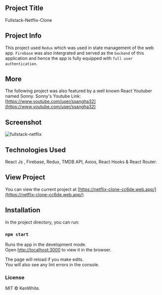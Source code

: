 ## Project Title

Fullstack-Netflix-Clone

## Project Info

This project used `Redux` which was used in state management of the web app. `Firebase` was also intergrated and served as the `backend` of this application and hence the app is fully equipped with `full user authentication`.

## More 

The following project was also featured by a well known React Youtuber named Sonny. 
Sonny's Youtube Link: [https://www.youtube.com/user/ssangha32](https://www.youtube.com/user/ssangha32)

## Screenshot

![fullstack-netflix](https://user-images.githubusercontent.com/68158625/107247583-7ba92300-6a42-11eb-8420-b0f17e186ce0.png)

## Technologies Used

React Js , Firebase, Redux, TMDB API, Axios, React Hooks & React Router.

## View Project

You can view the current project at [https://netflix-clone-cc6de.web.app/](https://netflix-clone-cc6de.web.app/)

## Installation

In the project directory, you can run:

### `npm start`

Runs the app in the development mode.<br />
Open [http://localhost:3000](http://localhost:3000) to view it in the browser.

The page will reload if you make edits.<br />
You will also see any lint errors in the console.

### License

MIT © KenWhite.
